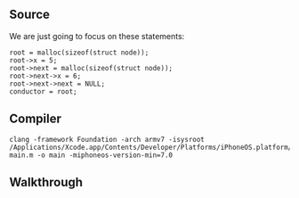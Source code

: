 ## Source
We are just going to focus on these statements: 

```
root = malloc(sizeof(struct node));
root->x = 5;
root->next = malloc(sizeof(struct node));
root->next->x = 6;
root->next->next = NULL;
conductor = root;
```
## Compiler
```
clang -framework Foundation -arch armv7 -isysroot /Applications/Xcode.app/Contents/Developer/Platforms/iPhoneOS.platform/Developer/SDKs/iPhoneOS.sdk/ main.m -o main -miphoneos-version-min=7.0
```
## Walkthrough
